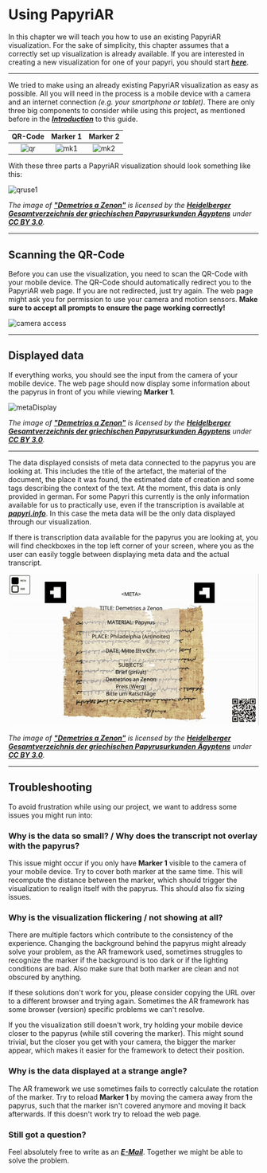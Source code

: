 # Using PapyriAR

In this chapter we will teach you how to use an existing PapyriAR visualization. For the sake of simplicity, this chapter assumes that a correctly set up visualization is already available. If you are interested in creating a new visualization for one of your papyri, you should start ***[here](Create)***.

---

We tried to make using an already existing PapyriAR visualization as easy as possible. All you will need in the process is a mobile device with a camera and an internet connection *(e.g. your smartphone or tablet)*. There are only three big components to consider while using this project, as mentioned before in the ***[Introduction](Introduction)*** to this guide.

QR-Code                   | Marker 1                 | Marker 2
:------------------------:|:------------------------:|:------------------------:
![qr](/img/qrCode2087.png)| ![mk1](/img/marker1.png) | ![mk2](/img/marker0.png)

With these three parts a PapyriAR visualization should look something like this:

![qruse1](/img/qruse1.png)

*The image of **["Demetrios a Zenon"](https://papyri.info/ddbdp/psi;4;404)** is licensed by the **[Heidelberger Gesamtverzeichnis der griechischen Papyrusurkunden Ägyptens](https://aquila.zaw.uni-heidelberg.de/start)** under **[CC BY 3.0](https://creativecommons.org/licenses/by/3.0/)**.*

---

## Scanning the QR-Code

Before you can use the visualization, you need to scan the QR-Code with your mobile device. The QR-Code should automatically redirect you to the PapyriAR web page. If you are not redirected, just try again. The web page might ask you for permission to use your camera and motion sensors. **Make sure to accept all prompts to ensure the page working correctly!**

![camera access](/img/cameraAccess.png)

---

## Displayed data

If everything works, you should see the input from the camera of your mobile device. The web page should now display some information about the papyrus in front of you while viewing **Marker 1**.

![metaDisplay](/img/qruse2.png)

*The image of **["Demetrios a Zenon"](https://papyri.info/ddbdp/psi;4;404)** is licensed by the **[Heidelberger Gesamtverzeichnis der griechischen Papyrusurkunden Ägyptens](https://aquila.zaw.uni-heidelberg.de/start)** under **[CC BY 3.0](https://creativecommons.org/licenses/by/3.0/)**.*

---

The data displayed consists of meta data connected to the papyrus you are looking at. This includes the title of the artefact, the material of the document, the place it was found, the estimated date of creation and some tags describing the context of the text. At the moment, this data is only provided in german. For some Papyri this currently is the only information available for us to practically use, even if the transcription is available at ***[papyri.info](https://papyri.info)***. In this case the meta data will be the only data displayed through our visualization.

If there is transcription data available for the papyrus you are looking at, you will find checkboxes in the top left corner of your screen, where you as the user can easily toggle between displaying meta data and the actual transcript.

![ddbCheck](../../static/img/qruse3.gif)

*The image of **["Demetrios a Zenon"](https://papyri.info/ddbdp/psi;4;404)** is licensed by the **[Heidelberger Gesamtverzeichnis der griechischen Papyrusurkunden Ägyptens](https://aquila.zaw.uni-heidelberg.de/start)** under **[CC BY 3.0](https://creativecommons.org/licenses/by/3.0/)**.*

---

## Troubleshooting

To avoid frustration while using our project, we want to address some issues you might run into:

### Why is the data so small? / Why does the transcript not overlay with the papyrus?

This issue might occur if you only have **Marker 1** visible to the camera of your mobile device. Try to cover both marker at the same time. This will recompute the distance between the marker, which should trigger the visualization to realign itself with the papyrus. This should also fix sizing issues.

### Why is the visualization flickering / not showing at all?

There are multiple factors which contribute to the consistency of the experience. Changing the background behind the papyrus might already solve your problem, as the AR framework used, sometimes struggles to recognize the marker if the background is too dark or if the lighting conditions are bad. Also make sure that both marker are clean and not obscured by anything.

If these solutions don't work for you, please consider copying the URL over to a different browser and trying again. Sometimes the AR framework has some browser (version) specific problems we can't resolve.

If you the visualization still doesn't work, try holding your mobile device closer to the papyrus (while still covering the marker). This might sound trivial, but the closer you get with your camera, the bigger the marker appear, which makes it easier for the framework to detect their position.

### Why is the data displayed at a strange angle?

The AR framework we use sometimes fails to correctly calculate the rotation of the marker. Try to reload **Marker 1** by moving the camera away from the papyrus, such that the marker isn't covered anymore and moving it back afterwards. If this doesn't work try to reload the web page.

### Still got a question?

Feel absolutely free to write as an ***[E-Mail](../contact/ContactUs.md)***. Together we might be able to solve the problem.
